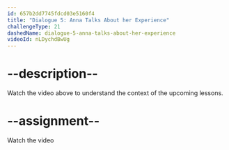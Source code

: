 ```yaml
---
id: 657b2dd7745fdcd03e5160f4
title: "Dialogue 5: Anna Talks About her Experience"
challengeType: 21
dashedName: dialogue-5-anna-talks-about-her-experience
videoId: nLDychdBwUg
---
```


# --description--

Watch the video above to understand the context of the upcoming lessons.

# --assignment--

Watch the video
